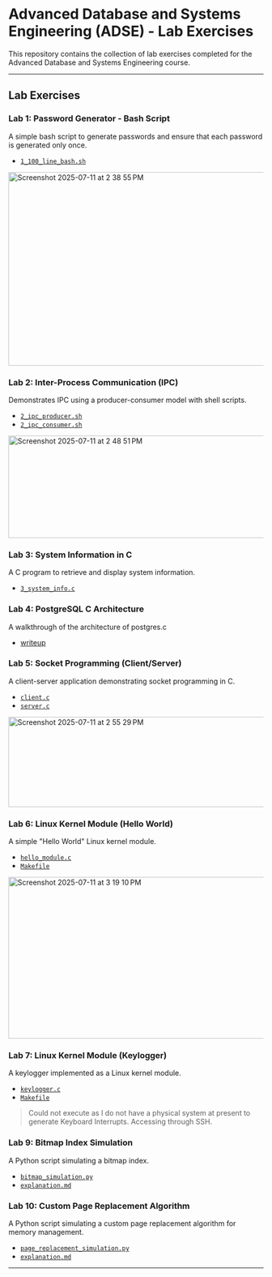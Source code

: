 
# Advanced Database and Systems Engineering (ADSE) - Lab Exercises

This repository contains the collection of lab exercises completed for the Advanced Database and Systems Engineering course.

---

## Lab Exercises

### Lab 1: Password Generator - Bash Script
A simple bash script to generate passwords and ensure that each password is generated only once.
- [`1_100_line_bash.sh`](./lab_1/1_100_line_bash.sh)

<img width="772" height="382" alt="Screenshot 2025-07-11 at 2 38 55 PM" src="https://github.com/user-attachments/assets/3825665d-151d-4505-a6c0-12763eedc7ae" />


### Lab 2: Inter-Process Communication (IPC)
Demonstrates IPC using a producer-consumer model with shell scripts.
- [`2_ipc_producer.sh`](./lab_2/2_ipc_producer.sh)
- [`2_ipc_consumer.sh`](./lab_2/2_ipc_consumer.sh)

<img width="1440" height="202" alt="Screenshot 2025-07-11 at 2 48 51 PM" src="https://github.com/user-attachments/assets/7c3b4895-e2da-41d1-83d8-869d3e49d2bb" />

### Lab 3: System Information in C
A C program to retrieve and display system information.
- [`3_system_info.c`](./lab_3/3_system_info.c)



### Lab 4: PostgreSQL C Architecture
A walkthrough of the architecture of postgres.c
- [writeup](./lab_4/4.md)

### Lab 5: Socket Programming (Client/Server)
A client-server application demonstrating socket programming in C.
- [`client.c`](./lab_5/client.c)
- [`server.c`](./lab_5/server.c)

<img width="1440" height="178" alt="Screenshot 2025-07-11 at 2 55 29 PM" src="https://github.com/user-attachments/assets/16acc625-3ba4-4ab3-b3d1-83248be05868" />

### Lab 6: Linux Kernel Module (Hello World)
A simple "Hello World" Linux kernel module.
- [`hello_module.c`](./lab_6/hello_module.c)
- [`Makefile`](./lab_6/Makefile)

<img width="722" height="319" alt="Screenshot 2025-07-11 at 3 19 10 PM" src="https://github.com/user-attachments/assets/811f79db-5266-4ead-b82a-031a5834265e" />

### Lab 7: Linux Kernel Module (Keylogger)
A keylogger implemented as a Linux kernel module.
- [`keylogger.c`](./lab_7/keylogger.c)
- [`Makefile`](./lab_7/Makefile)

> Could not execute as I do not have a physical system at present to generate Keyboard Interrupts. Accessing through SSH.

### Lab 9: Bitmap Index Simulation
A Python script simulating a bitmap index.
- [`bitmap_simulation.py`](./lab_9/bitmap_simulation.py)
- [`explanation.md`](./lab_9/explanation.md)

### Lab 10: Custom Page Replacement Algorithm
A Python script simulating a custom page replacement algorithm for memory management.
- [`page_replacement_simulation.py`](./lab_10/page_replacement_simulation.py)
- [`explanation.md`](./lab_10/explanation.md)

---
